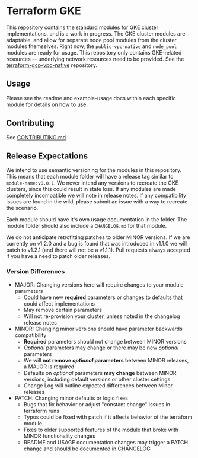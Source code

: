# Terraform GKE
This repository contains the standard modules for GKE cluster implementations, and is a work in progress. The GKE cluster modules are adaptable, and allow for separate node pool modules from the cluster modules themselves. Right now, the `public-vpc-native` and `node_pool` modules are ready for usage. This repository only contains GKE-related resources -- underlying network resources need to be provided. See the [terraform-gcp-vpc-native][] repository.


## Usage
Please see the readme and example-usage docs within each specific module for details on how to use. 

## Contributing
See [CONTRIBUTING.md](./CONTRIBUTING.md).

## Release Expectations
We intend to use semantic versioning for the modules in this repository. This means that each module folder will have a release tag similar to `module-name:v0.0.1`. We never intend any versions to 
recreate the GKE clusters, since this could result in state loss. If any modules are made completely incompatible we will note in release notes. If any compatibility issues are found in the wild, please submit an issue with a way to recreate the scenario.

Each module should have it's own usage documentation in the folder. The module folder should also include a `CHANGELOG.md` for that module.

We do not anticipate retrofitting patches to older MINOR versions. If we are currently on v1.2.0 and a bug is found that was introduced in v1.1.0 we will patch to v1.2.1 (and there will not be a v1.1.1). Pull requests always accepted if you have a need to patch older releases.

### Version Differences
* MAJOR: Changing versions here will require changes to your module parameters
  * Could have new **required** parameters or changes to defaults that could affect implementations
  * May remove certain parameters
  * Will not re-provision your cluster, unless noted in the changelog release notes
* MINOR: Changing minor versions should have parameter backwards compatibility
  * **Required** parameters should not change between MINOR versions
  * _Optional_ parameters may change or there may be new _optional_ parameters
  * We will **not remove _optional_ parameters** between MINOR releases, a MAJOR is required
  * Defaults on _optional_ parameters **may change** between MINOR versions, including default versions or other cluster settings
  * Change Log will outline expected differences between Minor releases
* PATCH: Changing minor defaults or logic fixes
  * Bugs that fix behavior or adjust "constant change" issues in terraform runs
  * Typos could be fixed with patch if it affects behavior of the terraform module
  * Fixes to older supported features of the module that broke with MINOR functionality changes
  * README and USAGE documentation changes may trigger a PATCH change and should be documented in CHANGELOG


[terraform-gcp-vpc-native]: https://github.com/FairwindsOps/terraform-gcp-vpc-native
